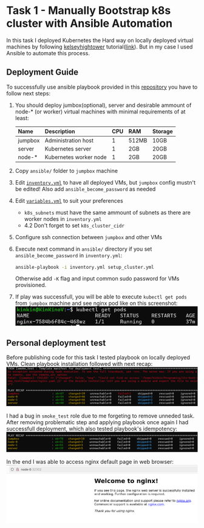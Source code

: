 # Task 1 - Manually Bootstrap k8s cluster with Ansible Automation

In this task I deployed Kubernetes the Hard way on locally deployed virtual machines by following [kelseyhightower](https://github.com/kelseyhightower) tutorial([link](https://github.com/kelseyhightower/kubernetes-the-hard-way)). But in my case I used Ansible to automate this process.

## Deployment Guide

To successfully use ansible playbook provided in this [repository](/Week%209/Task%201%20-%20Manually%20Bootstrap%20k8s%20cluster%20with%20Ansible%20Automation/ansible/setup_cluster.yml) you have to follow next steps:
1. You should deploy jumbox(optional), server and desirable ammount of node-* (or worker) virtual machines with minimal requirements of at least:

    | Name    | Description            | CPU | RAM   | Storage |
    |---------|------------------------|-----|-------|---------|
    | jumpbox | Administration host    | 1   | 512MB | 10GB    |
    | server  | Kubernetes server      | 1   | 2GB   | 20GB    |
    | node-*  | Kubernetes worker node | 1   | 2GB   | 20GB    |

2. Copy `ansible/` folder to `jumpbox` machine
3. Edit [`inventory.yml`](/Week%209/Task%201%20-%20Manually%20Bootstrap%20k8s%20cluster%20with%20Ansible%20Automation/ansible/inventory.yml) to have all deployed VMs, but `jumpbox` config mustn't be edited! Also add `ansible_become_password` as needed
4. Edit [`variables.yml`](/Week%209/Task%201%20-%20Manually%20Bootstrap%20k8s%20cluster%20with%20Ansible%20Automation/ansible/variables.yml) to suit your preferences
    - `k8s_subnets` must have the same ammount of subnets as there are worker nodes in `inventory.yml`
    - 4.2 Don't forget to set `k8s_cluster_cidr`
5. Configure ssh connection between `jumpbox` and other VMs
6. Execute next command in `ansible/` directory if you set `ansible_become_password` in `inventory.yml`:
    ```bash
    ansible-playbook -i inventory.yml setup_cluster.yml
    ```
    Otherwise add `-K` flag and input common sudo password for VMs provisioned.
7. If play was successfull, you will be able to execute `kubectl get pods` from `jumpbox` machine and see nginx pod like on this screenshot:
![alt text](/Week%209/Task%201%20-%20Manually%20Bootstrap%20k8s%20cluster%20with%20Ansible%20Automation/screenshots/after_play_get_pods.png)

## Personal deployment test

Before publishing code for this task I tested playbook on locally deployed VMs. Clean playbook installation followed with next recap:
![alt text](/Week%209/Task%201%20-%20Manually%20Bootstrap%20k8s%20cluster%20with%20Ansible%20Automation/screenshots/First_play.png)

I had a bug in `smoke_test` role due to me forgeting to remove unneded task. After removing problematic step and applying playbook once again I had successfull deployment, which also tested playbook's idempotency:
![alt text](/Week%209/Task%201%20-%20Manually%20Bootstrap%20k8s%20cluster%20with%20Ansible%20Automation/screenshots/play_after_debug.png)

In the end I was able to access nginx default page in web browser:
![alt text](/Week%209/Task%201%20-%20Manually%20Bootstrap%20k8s%20cluster%20with%20Ansible%20Automation/screenshots/nginx_test_connection.png)
